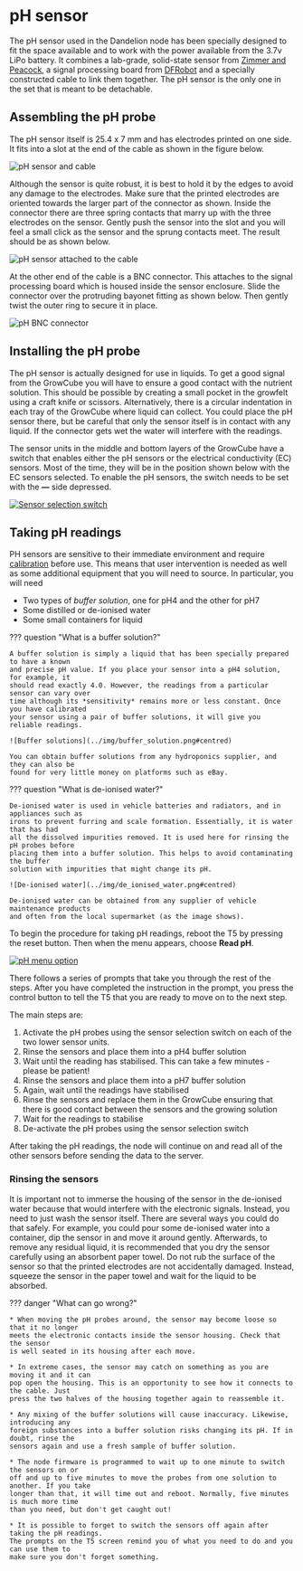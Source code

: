 # pH sensor

The pH sensor used in the Dandelion node has been specially designed to fit
the space available and to work with the power available from the 3.7v LiPo 
battery. It combines a lab-grade, solid-state sensor from 
[Zimmer and Peacock](https://www.zimmerpeacocktech.com/products/electrochemical-sensors/ph-sensor/),
a signal processing board from [DFRobot](https://wiki.dfrobot.com/Gravity__Analog_pH_Sensor_Meter_Kit_V2_SKU_SEN0161-V2)
and a specially constructed cable to link them together. The pH sensor is the
only one in the set that is meant to be detachable.

## Assembling the pH probe

The pH sensor itself is 25.4 x 7 mm and has electrodes printed on one side. It 
fits into a slot at the end of the cable as shown in the figure below.

![pH sensor and cable](../img/ph_sensor_separate.png#centred)

Although the sensor is quite robust, it is best to hold it by the edges to 
avoid any damage to the electrodes. Make sure that the printed electrodes are
oriented towards the larger part of the connector as shown. Inside the connector
there are three spring contacts that marry up with the three electrodes on the
sensor. Gently push the sensor into the slot and you will feel a small click as
the sensor and the sprung contacts meet. The result should be as shown below.

![pH sensor attached to the cable](../img/ph_sensor_assembled.png#centred)

At the other end of the cable is a BNC connector. This attaches to the signal
processing board which is housed inside the sensor enclosure. Slide the connector
over the protruding bayonet fitting as shown below. Then gently twist the outer
ring to secure it in place.

![pH BNC connector](../img/bnc.png#centred)

## Installing the pH probe

The pH sensor is actually designed for use in liquids. To get a good signal 
from the GrowCube you will have to ensure a good contact with the nutrient
solution. This should be possible by creating a small pocket in the growfelt
using a craft knife or scissors. Alternatively, there is a circular indentation
in each tray of the GrowCube where liquid can collect. You could place the pH
sensor there, but be careful that only the sensor itself is in contact with any 
liquid. If the connector gets wet the water will interfere with the readings.

The sensor units in the middle and bottom layers of the GrowCube have a switch that
enables either the pH sensors or the electrical conductivity (EC) sensors. Most of the time,
they will be in the position shown below with the EC sensors selected. To enable the
pH sensors, the switch needs to be set with the **&mdash;** side depressed.

[![Sensor selection switch](../img/switch.png#centred)](../img/switch.png)


## Taking pH readings

PH sensors are sensitive to their immediate environment and require [calibration](calibration.md)
before use. This means that user intervention is needed as well as some additional equipment 
that you will need to source. In particular, you will need 

* Two types of *buffer solution*, one for pH4 and the other for pH7
* Some distilled or de-ionised water
* Some small containers for liquid

??? question "What is a buffer solution?"

    A buffer solution is simply a liquid that has been specially prepared to have a known
    and precise pH value. If you place your sensor into a pH4 solution, for example, it 
    should read exactly 4.0. However, the readings from a particular sensor can vary over
    time although its *sensitivity* remains more or less constant. Once you have calibrated
    your sensor using a pair of buffer solutions, it will give you reliable readings.

    ![Buffer solutions](../img/buffer_solution.png#centred)

    You can obtain buffer solutions from any hydroponics supplier, and they can also be
    found for very little money on platforms such as eBay.

??? question "What is de-ionised water?"

    De-ionised water is used in vehicle batteries and radiators, and in appliances such as
    irons to prevent furring and scale formation. Essentially, it is water that has had
    all the dissolved impurities removed. It is used here for rinsing the pH probes before
    placing them into a buffer solution. This helps to avoid contaminating the buffer
    solution with impurities that might change its pH.

    ![De-ionised water](../img/de_ionised_water.png#centred)

    De-ionised water can be obtained from any supplier of vehicle maintenance products
    and often from the local supermarket (as the image shows).

To begin the procedure for taking pH readings, reboot the T5 by pressing the reset button. Then
when the menu appears, choose **Read pH**. 

[![pH menu option](../img/read_ph.png#centred)](../img/read_ph.png)

There follows a series of prompts that take you
through the rest of the steps. After you have completed the instruction in the prompt, you 
press the control button to tell the T5 that you are ready to move on to the next step.

The main steps are:

1. Activate the pH probes using the sensor selection switch on each of the two lower sensor units. 
2. Rinse the sensors and place them into a pH4 buffer solution
3. Wait until the reading has stabilised. This can take a few minutes - please be patient!
4. Rinse the sensors and place them into a pH7 buffer solution
5. Again, wait until the readings have stabilised
6. Rinse the sensors and replace them in the GrowCube ensuring that there is good contact 
between the sensors and the growing solution
7. Wait for the readings to stabilise
8. De-activate the pH probes using the sensor selection switch

After taking the pH readings, the node will continue on and read all of the other sensors
before sending the data to the server.

### Rinsing the sensors

It is important not to immerse the housing of the sensor in the de-ionised water because
that would interfere with the electronic signals. Instead, you need to just wash the sensor
itself. There are several ways you could do that safely. For example, you could pour some
de-ionised water into a container, dip the sensor in and move it around gently. Afterwards,
to remove any residual liquid, it is recommended that you dry the sensor carefully using an
absorbent paper towel. Do not rub the surface of the sensor so that the printed electrodes 
are not accidentally damaged. Instead, squeeze the sensor in the paper towel and wait for the
liquid to be absorbed.

??? danger "What can go wrong?"

    * When moving the pH probes around, the sensor may become loose so that it no longer
    meets the electronic contacts inside the sensor housing. Check that the sensor
    is well seated in its housing after each move.

    * In extreme cases, the sensor may catch on something as you are moving it and it can 
    pop open the housing. This is an opportunity to see how it connects to the cable. Just
    press the two halves of the housing together again to reassemble it.

    * Any mixing of the buffer solutions will cause inaccuracy. Likewise, introducing any
    foreign substances into a buffer solution risks changing its pH. If in doubt, rinse the 
    sensors again and use a fresh sample of buffer solution.

    * The node firmware is programmed to wait up to one minute to switch the sensors on or
    off and up to five minutes to move the probes from one solution to another. If you take
    longer than that, it will time out and reboot. Normally, five minutes is much more time
    than you need, but don't get caught out!

    * It is possible to forget to switch the sensors off again after taking the pH readings.
    The prompts on the T5 screen remind you of what you need to do and you can use them to
    make sure you don't forget something.
